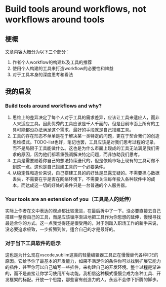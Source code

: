 # Build tools around workflows, not workflows around tools

## 梗概
文章内容大概分为以下三个部分：
1. 作者个人workflow的构建以及工具的推荐
2. 使用个人构建的工具来打造workflow的必要性和裨益
3. 对于工具本身的深度思考和看法

## 我的启发

### Build tools around workflows and why?
1. 思维上的差异决定了每个人对于工具的需求差异，应该让工具来适应人，而非人来适应工具。因此优秀的工具应该是千人千面的，但是目前市面上所有的工具可能都没办法满足这个需求，最好的手段就是自己搭建工具。
2. 工具的存在形态不单单是在于解决某一类特定的问题，更在于契合我们的创造思维模式。TODO-list也好，笔记也罢，工具应该是对我们思考过程的记录，而不是局限于工具能做什么。这也是为什么市面上现成的工具无法满足我们需求的原因，因为他们都着重强调解决特定问题，而非协助我们思考。
3. 工具是需要随着你自己的想法持续迭代的，但是依赖市场上现有的工具可做不到这一点。这也是自己搭建工具的一个必要条件。
4. 从稳定性和造价来说，自己搭建工具的的好处是显露无疑的。不需要担心数据丢失，不需要在乎是否在网络环境下，不需要关注每年投入各种软件中的成本。而达成这一切的好处的条件只是一台普通的个人服务器。

### Your tools are an extension of you（工具是人的延伸）
实际上作者在文中表达的观点都比较激进，在最后折中了一下。没必要直接去自己搭建一整套自己的工具，而是应该循序渐进地把工具作为你思想的延伸，慢慢寻找最适合你的方式。这一点我觉得还是很受用的，对于刚踏入职场工作的新手来说，没必要追求极致，一步折腾到位，适合自己的才是最好的。


### 对于当下工具软件的启示
这也是为什么现在vscode,sublim这类的轻量编辑器工具正在慢慢替代各种IDE的原因。它给予你了最基本的开发能力，如果不满足你的条件你可以找到扩展它能力的插件，甚至你可以自己编写一些插件，来构建自己的开发环境。整个过程是渐进的，而不是直接让你学习使用所有功能。我相信这种模式慢慢会成为各种工具、开发框架的标配。开放一个思路，那些富有创造力的人，永远不会停下折腾的脚步。